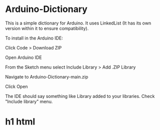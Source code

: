 # Arduino-Dictionary

This is a simple dictionary for Arduino. It uses LinkedList (It has its own version within it to ensure compatibility).

 To install in the Arduino IDE:
 
 Click Code > Download ZIP
 
 Open Arduino IDE
 
 From the Sketch menu select Include Library > Add .ZIP Library
 
 Navigate to Arduino-Dictionary-main.zip
 
 Click Open
 
 The IDE should say something like Library added to your libraries. Check "Include library" menu.
<h1>h1 html</h1>
